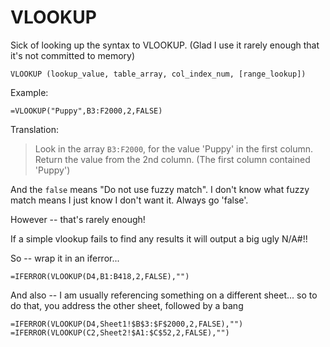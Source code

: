 ﻿# VLOOKUP

Sick of looking up the syntax to VLOOKUP. (Glad I use it rarely enough that it's not committed to memory)

    VLOOKUP (lookup_value, table_array, col_index_num, [range_lookup])

Example:

    =VLOOKUP("Puppy",B3:F2000,2,FALSE)

Translation:

> Look in the array `B3:F2000`, for the value 'Puppy' in the first column. Return the value from the 2nd column. (The first column contained 'Puppy')

And the `false` means "Do not use fuzzy match". I don't know what fuzzy match means I just know I don't want it. Always go 'false'.

However -- that's rarely enough!

If a simple vlookup fails to find any results it will output a big ugly N/A#!!

So -- wrap it in an iferror...

    =IFERROR(VLOOKUP(D4,B1:B418,2,FALSE),"")

And also -- I am usually referencing something on a different sheet... so to do that, you address the other sheet, followed by a bang

    =IFERROR(VLOOKUP(D4,Sheet1!$B$3:$F$2000,2,FALSE),"")
	=IFERROR(VLOOKUP(C2,Sheet2!$A1:$C$52,2,FALSE),"")
